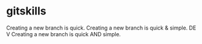 # gitskills
Creating a new branch is quick.
Creating a new branch is quick & simple.
DE V
Creating a new branch is quick AND simple.
